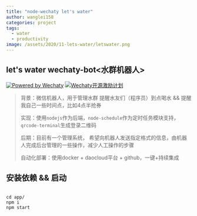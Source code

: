 ```yaml
---
title: "node-wechaty let's water"
author: wanglei158
categories: project
tags:
  - water
  - productivity
image: /assets/2020/11-lets-water/letswater.png
---
```


## let's water wechaty-bot<水群机器人>

[![Powered by Wechaty](https://img.shields.io/badge/Powered%20By-Wechaty-green.svg)](https://github.com/wechaty/wechaty)
[![Wechaty开源激励计划](https://img.shields.io/badge/Wechaty-开源激励计划-green.svg)](https://github.com/juzibot/Welcome/wiki/Everything-about-Wechaty)

> 背景：微信机器人，用于管理水群 提醒水友们（程序员）到点喝水 && 提醒我自己一些时间点，比如4点半抢券
>
> 实现：使用`nodejs`作为后端，`node-schedule`作为定时任务模块支持，`qrcode-terminal`生成登录二维码
>
> 后期：目前有一个管理系统， 希望向机器人发送指定格式的信息，由机器人完成后台管理的一些操作，减少人工操作的步骤
>
> 自动化部署：使用docker + daocloud平台 + github，一键+持续集成

## 安装依赖 && 启动

```shell

cd app/
npm i
npm start

```
